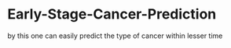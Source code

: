 # Early-Stage-Cancer-Prediction
by this one can easily predict the type of cancer within lesser time
